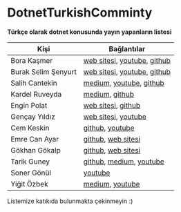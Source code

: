 # DotnetTurkishComminty
**Türkçe olarak dotnet konusunda yayın yapanların listesi**

|Kişi |Bağlantılar |
|--|--|
|Bora Kaşmer | [web sitesi](https://www.borakasmer.com/), [youtube](https://www.youtube.com/@borakasmer), [github](https://github.com/borakasmer) |
|Burak Selim Şenyurt | [web sitesi](https://www.buraksenyurt.com/), [youtube](https://www.youtube.com/@burakselimsenyurt), [github](https://github.com/buraksenyurt) |
|Salih Cantekin | [medium](https://salihcantekin.medium.com/), [youtube](https://www.youtube.com/c/TechBuddyTR), [github](https://github.com/salihcantekin) |
|Kardel Ruveyda | [medium](http://www.medium.com/@ruveydakardelcetin), [github](https://github.com/KardelRuveyda) |
|Engin Polat | [web sitesi](https://enginpolat.com/), [github](https://github.com/polatengin) |
|Gençay Yıldız | [web sitesi](https://www.gencayyildiz.com/blog/), [youtube](https://www.youtube.com/@GencayYildiz) |
|Cem Keskin | [github](https://github.com/cemkeskin12), [youtube](https://www.youtube.com/@cemkeskinn) |
|Emre Can Ayar | [github](https://github.com/emrecanayar), [web sitesi](https://emrecanayar.com/) |
|Gökhan Gökalp | [github](https://github.com/GokGokalp), [web sitesi](http://www.gokhan-gokalp.com/) |
|Tarik Guney | [github](https://github.com/tarikguney), [medium](https://atarikguney.medium.com/), [youtube](https://www.youtube.com/@TarikGuney/) |
|Soner Gönül | [youtube](https://www.youtube.com/@SonerGonul) |
|Yiğit Özbek | [medium](https://medium.com/@yigitozbek), [youtube](https://www.youtube.com/@yigitozbek) |

Listemize katıkıda bulunmakta çekinmeyin :)
